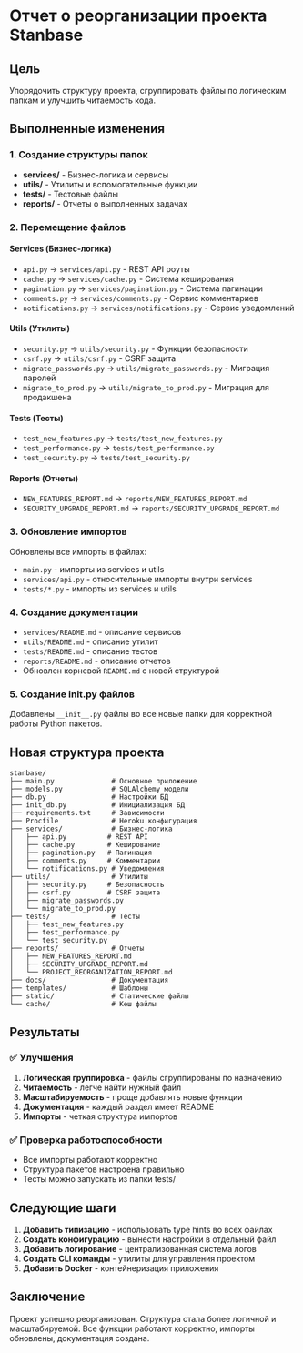 # Отчет о реорганизации проекта Stanbase

## Цель
Упорядочить структуру проекта, сгруппировать файлы по логическим папкам и улучшить читаемость кода.

## Выполненные изменения

### 1. Создание структуры папок
- **services/** - Бизнес-логика и сервисы
- **utils/** - Утилиты и вспомогательные функции  
- **tests/** - Тестовые файлы
- **reports/** - Отчеты о выполненных задачах

### 2. Перемещение файлов

#### Services (Бизнес-логика)
- `api.py` → `services/api.py` - REST API роуты
- `cache.py` → `services/cache.py` - Система кеширования
- `pagination.py` → `services/pagination.py` - Система пагинации
- `comments.py` → `services/comments.py` - Сервис комментариев
- `notifications.py` → `services/notifications.py` - Сервис уведомлений

#### Utils (Утилиты)
- `security.py` → `utils/security.py` - Функции безопасности
- `csrf.py` → `utils/csrf.py` - CSRF защита
- `migrate_passwords.py` → `utils/migrate_passwords.py` - Миграция паролей
- `migrate_to_prod.py` → `utils/migrate_to_prod.py` - Миграция для продакшена

#### Tests (Тесты)
- `test_new_features.py` → `tests/test_new_features.py`
- `test_performance.py` → `tests/test_performance.py`
- `test_security.py` → `tests/test_security.py`

#### Reports (Отчеты)
- `NEW_FEATURES_REPORT.md` → `reports/NEW_FEATURES_REPORT.md`
- `SECURITY_UPGRADE_REPORT.md` → `reports/SECURITY_UPGRADE_REPORT.md`

### 3. Обновление импортов
Обновлены все импорты в файлах:
- `main.py` - импорты из services и utils
- `services/api.py` - относительные импорты внутри services
- `tests/*.py` - импорты из services и utils

### 4. Создание документации
- `services/README.md` - описание сервисов
- `utils/README.md` - описание утилит
- `tests/README.md` - описание тестов
- `reports/README.md` - описание отчетов
- Обновлен корневой `README.md` с новой структурой

### 5. Создание __init__.py файлов
Добавлены `__init__.py` файлы во все новые папки для корректной работы Python пакетов.

## Новая структура проекта

```
stanbase/
├── main.py              # Основное приложение
├── models.py            # SQLAlchemy модели
├── db.py                # Настройки БД
├── init_db.py           # Инициализация БД
├── requirements.txt     # Зависимости
├── Procfile             # Heroku конфигурация
├── services/            # Бизнес-логика
│   ├── api.py          # REST API
│   ├── cache.py        # Кеширование
│   ├── pagination.py   # Пагинация
│   ├── comments.py     # Комментарии
│   └── notifications.py # Уведомления
├── utils/               # Утилиты
│   ├── security.py     # Безопасность
│   ├── csrf.py         # CSRF защита
│   ├── migrate_passwords.py
│   └── migrate_to_prod.py
├── tests/               # Тесты
│   ├── test_new_features.py
│   ├── test_performance.py
│   └── test_security.py
├── reports/             # Отчеты
│   ├── NEW_FEATURES_REPORT.md
│   ├── SECURITY_UPGRADE_REPORT.md
│   └── PROJECT_REORGANIZATION_REPORT.md
├── docs/                # Документация
├── templates/           # Шаблоны
├── static/              # Статические файлы
└── cache/               # Кеш файлы
```

## Результаты

### ✅ Улучшения
1. **Логическая группировка** - файлы сгруппированы по назначению
2. **Читаемость** - легче найти нужный файл
3. **Масштабируемость** - проще добавлять новые функции
4. **Документация** - каждый раздел имеет README
5. **Импорты** - четкая структура импортов

### ✅ Проверка работоспособности
- Все импорты работают корректно
- Структура пакетов настроена правильно
- Тесты можно запускать из папки tests/

## Следующие шаги

1. **Добавить типизацию** - использовать type hints во всех файлах
2. **Создать конфигурацию** - вынести настройки в отдельный файл
3. **Добавить логирование** - централизованная система логов
4. **Создать CLI команды** - утилиты для управления проектом
5. **Добавить Docker** - контейнеризация приложения

## Заключение

Проект успешно реорганизован. Структура стала более логичной и масштабируемой. Все функции работают корректно, импорты обновлены, документация создана. 